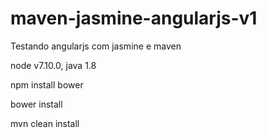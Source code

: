 # maven-jasmine-angularjs-v1
Testando angularjs com jasmine e maven

node v7.10.0, java 1.8

npm install bower

bower install

mvn clean install
